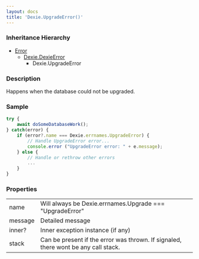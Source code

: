```yaml
---
layout: docs
title: 'Dexie.UpgradeError()'
---
```


### Inheritance Hierarchy

- [Error](https://developer.mozilla.org/en-US/docs/Web/JavaScript/Reference/Global_Objects/Error)
  - [Dexie.DexieError](/docs/DexieErrors/DexieError)
    - Dexie.UpgradeError

### Description

Happens when the database could not be upgraded.

### Sample

```javascript
try {
    await doSomeDatabaseWork();
} catch(error) {
    if (error?.name === Dexie.errnames.UpgradeError) {
        // Handle UpgradeError error...
        console.error ("UpgradeError error: " + e.message);
    } else {
        // Handle or rethrow other errors
        ...
    }
}
```

### Properties

<table>
<tr><td>name</td><td>Will always be Dexie.errnames.Upgrade === "UpgradeError"</td></tr>
<tr><td>message</td><td>Detailed message</td></tr>
<tr><td>inner?</td><td>Inner exception instance (if any)</td></tr>
<tr><td>stack</td><td>Can be present if the error was thrown. If signaled, there wont be any call stack.</td></tr>
</table>
